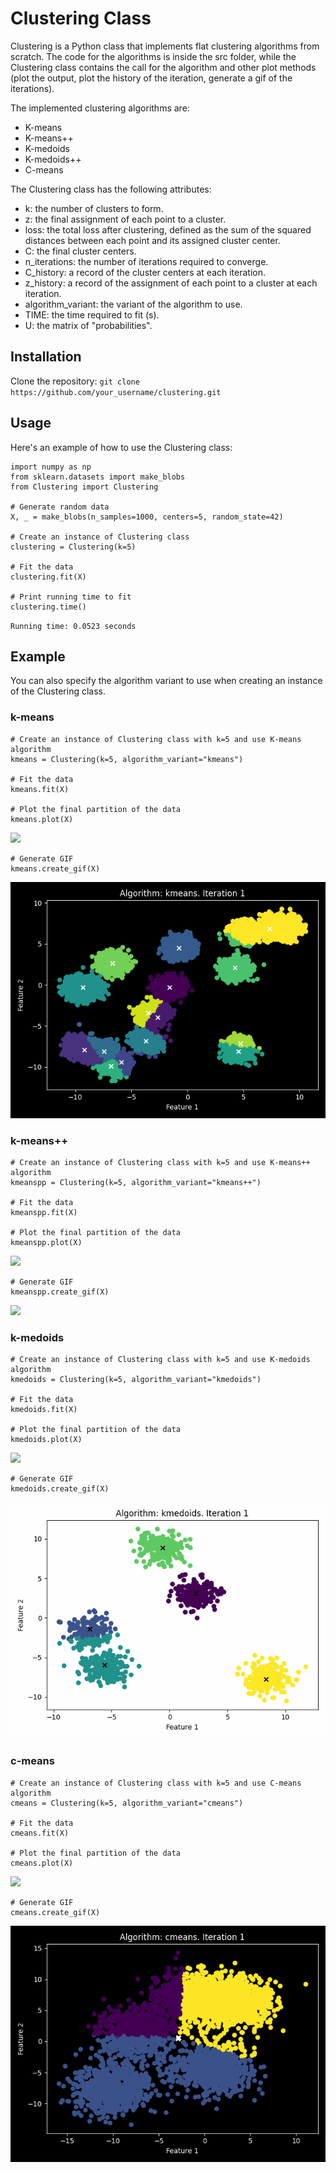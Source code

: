 # Clustering Class
Clustering is a Python class that implements flat clustering algorithms from scratch. The code for the algorithms is inside the src folder, while the Clustering class contains the call for the algorithm and other plot methods (plot the output, plot the history of the iteration, generate a gif of the iterations).

The implemented clustering algorithms are:

  - K-means
  - K-means++
  - K-medoids
  - K-medoids++
  - C-means
 
The Clustering class has the following attributes:

  - k: the number of clusters to form.
  - z: the final assignment of each point to a cluster.
  - loss: the total loss after clustering, defined as the sum of the squared distances between each point and its assigned cluster center.
  - C: the final cluster centers.
  - n_iterations: the number of iterations required to converge.
  - C_history: a record of the cluster centers at each iteration.
  - z_history: a record of the assignment of each point to a cluster at each iteration.
  - algorithm_variant: the variant of the algorithm to use.
  - TIME: the time required to fit (s).
  - U: the matrix of "probabilities".
  
  
## Installation

Clone the repository:
`git clone https://github.com/your_username/clustering.git`

## Usage

Here's an example of how to use the Clustering class:

```
import numpy as np
from sklearn.datasets import make_blobs
from Clustering import Clustering

# Generate random data
X, _ = make_blobs(n_samples=1000, centers=5, random_state=42)

# Create an instance of Clustering class
clustering = Clustering(k=5)

# Fit the data
clustering.fit(X)

# Print running time to fit
clustering.time()
```
`Running time: 0.0523 seconds `

## Example
You can also specify the algorithm variant to use when creating an instance of the Clustering class. 

### k-means
```
# Create an instance of Clustering class with k=5 and use K-means algorithm
kmeans = Clustering(k=5, algorithm_variant="kmeans")

# Fit the data
kmeans.fit(X)

# Plot the final partition of the data
kmeans.plot(X)
```
![](images/clustering_plot_kmeans.png)

```
# Generate GIF
kmeans.create_gif(X)
```
![](images/kmeans.gif)

### k-means++
```
# Create an instance of Clustering class with k=5 and use K-means++ algorithm
kmeanspp = Clustering(k=5, algorithm_variant="kmeans++")

# Fit the data
kmeanspp.fit(X)

# Plot the final partition of the data
kmeanspp.plot(X)
```
![](images/clustering_plot_kmeanspp.png)

```
# Generate GIF
kmeanspp.create_gif(X)
```
![](images/kmeanspp.gif)

### k-medoids
```
# Create an instance of Clustering class with k=5 and use K-medoids algorithm
kmedoids = Clustering(k=5, algorithm_variant="kmedoids")

# Fit the data
kmedoids.fit(X)

# Plot the final partition of the data
kmedoids.plot(X)
```
![](images/clustering_plot_kmedoids.png)

```
# Generate GIF
kmedoids.create_gif(X)
```
![](images/kmedoids.gif)

### c-means
```
# Create an instance of Clustering class with k=5 and use C-means algorithm
cmeans = Clustering(k=5, algorithm_variant="cmeans")

# Fit the data
cmeans.fit(X)

# Plot the final partition of the data
cmeans.plot(X)
```
![](images/clustering_plot_cmeans.png)

```
# Generate GIF
cmeans.create_gif(X)
```
![](images/cmeans.gif)

